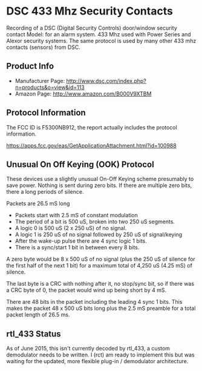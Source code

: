 DSC 433 Mhz Security Contacts
=============================

Recording of a DSC (Digital Security Controls) door/window security
contact Model: for an alarm system.  433 Mhz used with Power Series
and Alexor security systems.  The same protocol is used by many
other 433 mhz contacts (sensors) from DSC.

Product Info
------------
* Manufacturer Page: http://www.dsc.com/index.php?n=products&o=view&id=113
* Amazon Page: http://www.amazon.com/B000V9XTBM

Protocol Information
--------------------

The FCC ID is F5300NB912, the report actually includes
the protocol information.

https://apps.fcc.gov/eas/GetApplicationAttachment.html?id=100988
 


Unusual On Off Keying (OOK) Protocol
------------------------------------

These devices use a slightly unusual On-Off Keying scheme presumably
to save power.  Nothing is sent during zero bits.   If there are
multiple zero bits, there a long periods of silence. 

Packets are 26.5 mS long

* Packets start with 2.5 mS of constant modulation
* The period of a bit is 500 uS, broken into two 250 uS segments.
* A logic 0 is 500 uS (2 x 250 uS) of no signal.
* A logic 1 is 250 uS of no signal followed by 250 uS of  signal/keying
* After the wake-up pulse there are 4 sync logic 1 bits.
* There is a sync/start 1 bit in between every 8 bits.

A zero byte would be 8 x 500 uS of no signal (plus the 250 uS of
silence for the first half of the next 1 bit) for a maximum total of
4,250 uS (4.25 mS) of silence. 

The last byte is a CRC with nothing after it, no stop/sync bit, so
if there was a CRC byte of 0, the packet would wind up being short
by 4 mS. 

There are 48 bits in the packet including the leading 4 sync 1
bits. This makes the packet 48 x 500 uS bits long plus the 2.5 mS
preamble for a total packet length of 26.5 ms.


rtl_433 Status
--------------

As of June 2015, this isn't currently decoded by rtl_433, a custom
demodulator needs to be written.  I (rct) am ready to implement this
but was waiting for the updated, more flexible plug-in / demodulator
architecture.



